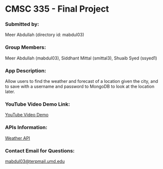 # CMSC 335 - Final Project

### Submitted by:
Meer Abdullah (directory id: mabdul03)

### Group Members:
Meer Abdullah (mabdul03), Siddhant Mittal (smittal3), Shuaib Syed (ssyed1)

### App Description:
Allow users to find the weather and forecast of a location given the city, and to save 
with a username and password to MongoDB to look at the location later.

### YouTube Video Demo Link:
[YouTube Video Demo](https://www.youtube.com/MyAmazingAPP)

### APIs Information:
[Weather API](https://openweathermap.org/current)

### Contact Email for Questions:
mabdul03@terpmail.umd.edu